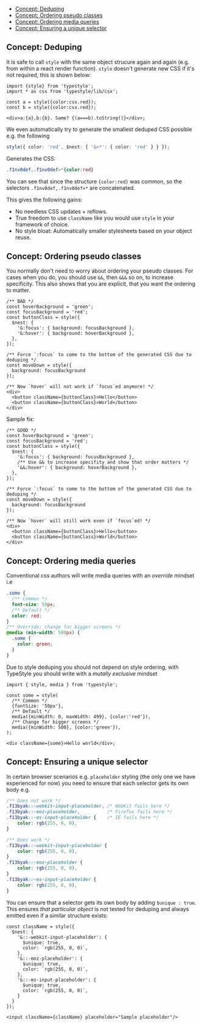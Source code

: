 * [Concept: Deduping](/#/advanced/concept-deduping)
* [Concept: Ordering pseudo classes](/#/advanced/concept-ordering-pseudo-classes)
* [Concept: Ordering media queries](/#/advanced/concept-ordering-media-queries)
* [Concept: Ensuring a unique selector](/#/advanced/concept-ensuring-a-unique-selector)

## Concept: Deduping
It is safe to call `style` with the same object strucure again and again (e.g. from within a react render function). `style` doesn't generate new CSS if it's not required, this is shown below:

```play
import {style} from 'typestyle';
import * as csx from 'typestyle/lib/csx';

const a = style({color:csx.red});
const b = style({color:csx.red});

<div>a:{a},b:{b}. Same? {(a===b).toString()}</div>;
```

We even automatically try to generate the smallest deduped CSS possible e.g. the following 
```ts
style({ color: 'red', $nest: { '&>*': { color: 'red' } } });
```
Generates the CSS: 
```css
.f1nv0def,.f1nv0def>*{color:red}
```
You can see that since the structure `{color:red}` was common, so the selectors `.f1nv0def,.f1nv0def>*` are concatenated.

This gives the following gains:

* No needless CSS updates + reflows.
* True freedom to use `className` like you would use `style` in your framework of choice.
* No style bloat: Automatically smaller stylesheets based on your object reuse.

## Concept: Ordering pseudo classes
You normally don't need to worry about ordering your pseudo classes. For cases when you do, you should use `&&`, then `&&&` so on, to increase specificity. This also shows that you are explicit, that you want the ordering to matter.

```play
/** BAD */
const hoverBackground = 'green';
const focusBackground = 'red';
const buttonClass = style({
  $nest: {
    '&:focus': { background: focusBackground },
    '&:hover': { background: hoverBackground },
  },
});

/** Force `:focus` to come to the bottom of the generated CSS due to deduping */
const moveDown = style({
  background: focusBackground
});

/** Now `hover` will not work if `focus`ed anymore! */
<div>
  <button className={buttonClass}>Hello</button>
  <button className={buttonClass}>World</button>
</div>
```

Sample fix:

```play
/** GOOD */
const hoverBackground = 'green';
const focusBackground = 'red';
const buttonClass = style({
  $nest: {
    '&:focus': { background: focusBackground },
    /** Use && to increase specifity and show that order matters */
    '&&:hover': { background: hoverBackground },
  },
});

/** Force `:focus` to come to the bottom of the generated CSS due to deduping */
const moveDown = style({
  background: focusBackground
});

/** Now `hover` will still work even if `focus`ed! */
<div>
  <button className={buttonClass}>Hello</button>
  <button className={buttonClass}>World</button>
</div>
```

## Concept: Ordering media queries
Conventional css authors will write media queries with an *override* mindset i.e

```css
.some {
  /** Common */
  font-size: 50px;
  /** Default */
  color: red;
}
/** Override: change for bigger screens */
@media (min-width: 500px) {
  .some {
    color: green;
  }
}
```

Due to style deduping you should not depend on style ordering, with TypeStyle you should write with a *mutally exclusive* mindset

```play
import { style, media } from 'typestyle';

const some = style(
  /** Common */
  {fontSize: '50px'},
  /** Default */
  media({minWidth: 0, maxWidth: 499}, {color:'red'}),
  /** Change for bigger screens */
  media({minWidth: 500}, {color:'green'}),
);

<div className={some}>Hello world</div>;
```

## Concept: Ensuring a unique selector
In certain browser scenarios e.g. `placeholder` styling (the only one we have experienced for now) you need to ensure that each selector gets its own body e.g. 

```css
/** Does not work */
.f13byak::-webkit-input-placeholder, /* WebKit fails here */
.f13byak::-moz-placeholder,          /* Firefox fails here */
.f13byak::-ms-input-placeholder {    /* IE fails here */
    color: rgb(255, 0, 0),
}

/** Does work */
.f13byak::-webkit-input-placeholder {
    color: rgb(255, 0, 0),
}
.f13byak::-moz-placeholder {
    color: rgb(255, 0, 0),
}
.f13byak::-ms-input-placeholder {
    color: rgb(255, 0, 0),
}
```

You can ensure that a selector gets its own body by adding `$unique : true`. This ensures *that particular object* is not tested for deduping and always emitted even if a similar structure exists: 

```play
const className = style({
  $nest: {
    '&::-webkit-input-placeholder': {
      $unique: true,
      color: `rgb(255, 0, 0)`,
    },
    '&::-moz-placeholder': {
      $unique: true,
      color: `rgb(255, 0, 0)`,
    },
    '&::-ms-input-placeholder': {
      $unique: true,
      color: `rgb(255, 0, 0)`,
    }
  }
});

<input className={className} placeholder="Sample placeholder"/>
```
